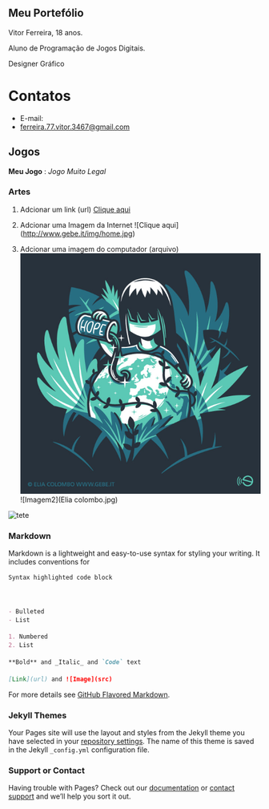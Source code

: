 ## Meu Portefólio

Vitor Ferreira, 18 anos.

Aluno de Programação de Jogos Digitais.

Designer Gráfico

# Contatos

- E-mail: 
- ferreira.77.vitor.3467@gmail.com

## Jogos

**Meu Jogo** : _Jogo Muito Legal_

### Artes

1. Adcionar um link (url)
[Clique aqui](http://www.gebe.it/img/home.jpg)

2. Adcionar uma Imagem da Internet
![Clique aqui] (http://www.gebe.it/img/home.jpg)

3. Adcionar uma imagem do computador (arquivo)
![Imagem1](eliacolombo4.jpg)
![Imagem2](Elia colombo.jpg)

![tete](http://s2.glbimg.com/oD9XFZo12kp8v6OGIbIPemfkpGw=/e.glbimg.com/og/ed/f/original/2017/10/26/tiranossauro.jpg)

### Markdown

Markdown is a lightweight and easy-to-use syntax for styling your writing. It includes conventions for

```markdown
Syntax highlighted code block



- Bulleted
- List

1. Numbered
2. List

**Bold** and _Italic_ and `Code` text

[Link](url) and ![Image](src)
```

For more details see [GitHub Flavored Markdown](https://guides.github.com/features/mastering-markdown/).

### Jekyll Themes

Your Pages site will use the layout and styles from the Jekyll theme you have selected in your [repository settings](https://github.com/vitor77ferreira/vitor77ferreira.github.io/settings). The name of this theme is saved in the Jekyll `_config.yml` configuration file.

### Support or Contact

Having trouble with Pages? Check out our [documentation](https://help.github.com/categories/github-pages-basics/) or [contact support](https://github.com/contact) and we’ll help you sort it out.
